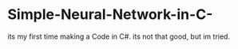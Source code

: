# Simple-Neural-Network-in-C-
its my first time making a Code in C#. its not that good, but im tried.
